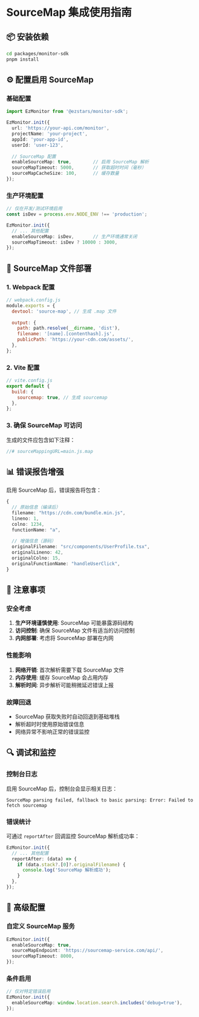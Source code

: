 # SourceMap 集成使用指南

## 📦 安装依赖

```bash
cd packages/monitor-sdk
pnpm install
```

## ⚙️ 配置启用 SourceMap

### 基础配置

```typescript
import EzMonitor from '@ezstars/monitor-sdk';

EzMonitor.init({
  url: 'https://your-api.com/monitor',
  projectName: 'your-project',
  appId: 'your-app-id',
  userId: 'user-123',
  
  // SourceMap 配置
  enableSourceMap: true,        // 启用 SourceMap 解析
  sourceMapTimeout: 5000,       // 获取超时时间（毫秒）
  sourceMapCacheSize: 100,      // 缓存数量
});
```

### 生产环境配置

```typescript
// 仅在开发/测试环境启用
const isDev = process.env.NODE_ENV !== 'production';

EzMonitor.init({
  // ... 其他配置
  enableSourceMap: isDev,       // 生产环境通常关闭
  sourceMapTimeout: isDev ? 10000 : 3000,
});
```

## 🔧 SourceMap 文件部署

### 1. Webpack 配置

```javascript
// webpack.config.js
module.exports = {
  devtool: 'source-map', // 生成 .map 文件
  
  output: {
    path: path.resolve(__dirname, 'dist'),
    filename: '[name].[contenthash].js',
    publicPath: 'https://your-cdn.com/assets/',
  },
};
```

### 2. Vite 配置

```javascript
// vite.config.js
export default {
  build: {
    sourcemap: true, // 生成 sourcemap
  },
};
```

### 3. 确保 SourceMap 可访问

生成的文件应包含如下注释：
```javascript
//# sourceMappingURL=main.js.map
```

## 📊 错误报告增强

启用 SourceMap 后，错误报告将包含：

```typescript
{
  // 原始信息（编译后）
  filename: "https://cdn.com/bundle.min.js",
  lineno: 1,
  colno: 1234,
  functionName: "a",
  
  // 增强信息（源码）
  originalFilename: "src/components/UserProfile.tsx",
  originalLineno: 42,
  originalColno: 15,
  originalFunctionName: "handleUserClick",
}
```

## 🚨 注意事项

### 安全考虑

1. **生产环境谨慎使用**: SourceMap 可能暴露源码结构
2. **访问控制**: 确保 SourceMap 文件有适当的访问控制
3. **内网部署**: 考虑将 SourceMap 部署在内网

### 性能影响

1. **网络开销**: 首次解析需要下载 SourceMap 文件
2. **内存使用**: 缓存 SourceMap 会占用内存
3. **解析时间**: 异步解析可能稍微延迟错误上报

### 故障回退

- SourceMap 获取失败时自动回退到基础堆栈
- 解析超时时使用原始错误信息
- 网络异常不影响正常的错误监控

## 🔍 调试和监控

### 控制台日志

启用 SourceMap 后，控制台会显示相关日志：

```
SourceMap parsing failed, fallback to basic parsing: Error: Failed to fetch sourcemap
```

### 错误统计

可通过 `reportAfter` 回调监控 SourceMap 解析成功率：

```typescript
EzMonitor.init({
  // ... 其他配置
  reportAfter: (data) => {
    if (data.stack?.[0]?.originalFilename) {
      console.log('SourceMap 解析成功');
    }
  },
});
```

## 🔧 高级配置

### 自定义 SourceMap 服务

```typescript
EzMonitor.init({
  enableSourceMap: true,
  sourceMapEndpoint: 'https://sourcemap-service.com/api/',
  sourceMapTimeout: 8000,
});
```

### 条件启用

```typescript
// 仅对特定错误启用
EzMonitor.init({
  enableSourceMap: window.location.search.includes('debug=true'),
});
```